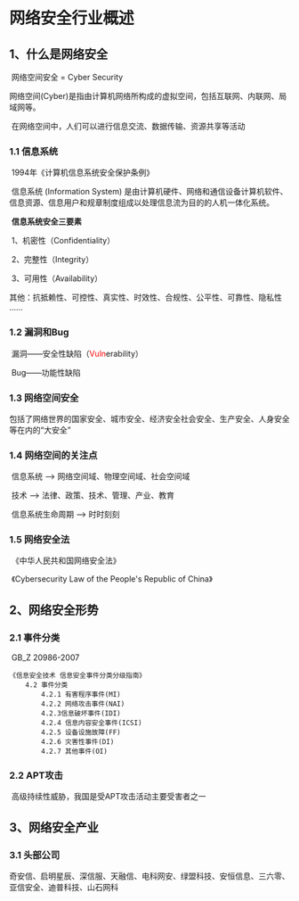 # 网络安全行业概述

## 1、什么是网络安全

​		网络空间安全 = Cyber Security

​		网络空间(Cyber)是指由计算机网络所构成的虚拟空间，包括互联网、内联网、局域网等。

​		在网络空间中，人们可以进行信息交流、数据传输、资源共享等活动

### 1.1 信息系统

​		1994年《计算机信息系统安全保护条例》

​		信息系统 (Information System) 是由计算机硬件、网络和通信设备计算机软件、信息资源、信息用户和规章制度组成以处理信息流为目的的人机一体化系统。

​	**信息系统安全三要素**

​				1、机密性（Confidentiality）

​				2、完整性（Integrity）

​				3、可用性（Availability）

​	其他：抗抵赖性、可控性、真实性、时效性、合规性、公平性、可靠性、隐私性 ......

### 1.2 漏洞和Bug

​		漏洞——安全性缺陷（<font color="red">Vuln</font>erability）

​		Bug——功能性缺陷

### 1.3 网络空间安全

​		包括了网络世界的国家安全、城市安全、经济安全社会安全、生产安全、人身安全等在内的“大安全”

### 1.4 网络空间的关注点

​		信息系统 --> 网络空间域、物理空间域、社会空间域

​		技术 --> 法律、政策、技术、管理、产业、教育

​		信息系统生命周期 --> 时时刻刻

### 1.5 网络安全法

​		《中华人民共和国网络安全法》

​		《Cybersecurity Law of the People's Republic of China》

## 2、网络安全形势

### 2.1 事件分类

​		GB_Z 20986-2007

```
《信息安全技术 信息安全事件分类分级指南》
	4.2 事件分类
		4.2.1 有害程序事件(MI)
		4.2.2 网络攻击事件(NAI)
		4.2.3信息破坏事件(IDI)
		4.2.4 信息内容安全事件(ICSI)
		4.2.5 设备设施故障(FF)
		4.2.6 灾害性事件(DI)
		4.2.7 其他事件(OI)
```

### 2.2 APT攻击

​		高级持续性威胁，我国是受APT攻击活动主要受害者之一

## 3、网络安全产业

### 3.1 头部公司

​		奇安信、启明星辰、深信服、天融信、电科网安、绿盟科技、安恒信息、三六零、亚信安全、迪普科技、山石网科




 
